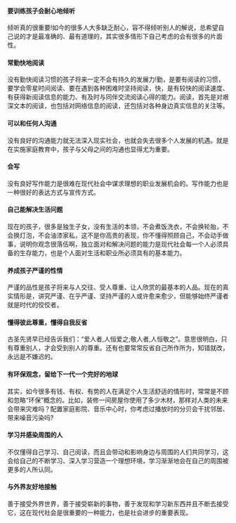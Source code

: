 #### 要训练孩子会耐心地倾听
倾听真的很重要!如今的很多人大多缺乏耐心，容不得倾听别人的解说，总希望自己说的才是最准确的、最有道理的，其实很多情形下自己考虑的会有很多的片面性。

#### 常勤快地阅读
没有勤快阅读习惯的孩子将来一定不会有持久的发展力!勤，是要有阅读的习惯，要学会零星时间阅读、要在遇到各种困难时坚持阅读，快，是有较快的阅读速度、有获得新阅读信息的能力、有及时与同伴交流阅读心得的能力。阅读，首先是对艰深文本的阅读，也包括对网络信息的阅读，还包括对各种身边真实信息的关注等。

#### 可以和任何人沟通
没有良好的沟通能力就无法深入现实社会，也就会失去很多个人发展的机遇。就是在实施家庭教育中，孩子与父母之间的沟通也显得尤为重要。

#### 会写
没有良好写作能力是很难在现代社会中谋求理想的职业发展机会的。写作能力也是一种很好的表达方式与宣传方式。

#### 自己能解决生活问题
现在的孩子，很多是独生子女，没有生活的本领，不会煮饭洗衣，不会换轮胎，不会换灯泡，不会油漆家私，这不是你高贵的表现，你不懂得照顾自己，不会动手做事，说明你观念很落伍啊，独立面对和解决问题的能力是现代社会每一个人必须具备的生存能力，也是个人面对生活和职业所必须具有的基本能力。

#### 养成孩子严谨的性情
严谨的品性是孩子将来与人交往、受人尊重、让人欣赏的最基本的人品。现在的真实情形是，讲究严谨、在乎严谨、坚持严谨的人或许愈来愈少，但能够始终严谨者就是时代的佼佼者。

#### 懂得彼此尊重，懂得自我反省
古圣先贤早已经告诉我们：“爱人者,人恒爱之;敬人者,人恒敬之”。意思很明白，只有尊重别人，才会受到别人的尊重。还有也要常常反省自己所作所为，知错就改，永远是不嫌迟的。

#### 有环保观念，留给下一代一个完好的地球
其实，如今很多有钱、有权、有势的人在满足个人生活舒适的情形时，常常是不顾和忽略“环保”概念的。比如，装修一间房屋你使用了多少木材，那样对人类的未来会带来灾难吗？配置家庭影院、音乐中心时，你考虑过播放时的分贝会干扰邻居、带来噪音污染吗?

#### 学习并感染周围的人
不仅懂得自己学习、自己阅读，而且会带动和影响身边与周围的人们共同学习，这会给自己的不断学习、深入学习营造一个理想环境，学习渐渐地会在自己的周围被更多的人所认同。

#### 与外界友好地接触
善于接受外界世界，善于接受崭新的事物，善于发现和学习新东西并且不断去接受它，这在现代社会是很重要的一种能力，也是社会进步的重要表现。